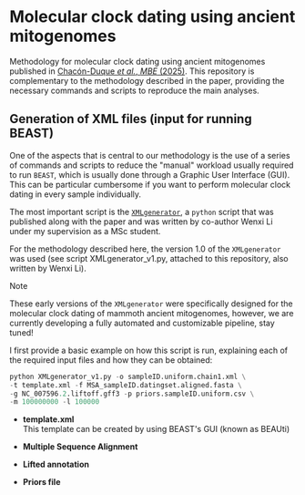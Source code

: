 # Molecular clock dating using ancient mitogenomes

Methodology for molecular clock dating using ancient mitogenomes published in [Chacón-Duque _et al._, _MBE_ (2025)](https://academic.oup.com/mbe/article/42/4/msaf065/8107989). This repository is complementary to the methodology described in the paper, providing the necessary commands and scripts to reproduce the main analyses.

## Generation of XML files (input for running BEAST)

One of the aspects that is central to our methodology is the use of a series of commands and scripts to reduce the "manual" workload usually required to run ```BEAST```, which is usually done through a Graphic User Interface (GUI). This can be particular cumbersome if you want to perform molecular clock dating in every sample individually.

The most important script is the [```XMLgenerator```](https://github.com/VanssyLi/beastXMLgenerator/tree/main), a ```python``` script that was published along with the paper and was written by co-author Wenxi Li under my supervision as a MSc student.

For the methodology described here, the version 1.0 of the ```XMLgenerator``` was used (see script XMLgenerator_v1.py, attached to this repository, also written by Wenxi Li).

> [!NOTE]
> These early versions of the ```XMLgenerator``` were specifically designed for the molecular clock dating of mammoth ancient mitogenomes, however, we are currently developing a fully automated and customizable pipeline, stay tuned!

I first provide a basic example on how this script is run, explaining each of the required input files and how they can be obtained:

```python
python XMLgenerator_v1.py -o sampleID.uniform.chain1.xml \
-t template.xml -f MSA_sampleID.datingset.aligned.fasta \
-g NC_007596.2.liftoff.gff3 -p priors.sampleID.uniform.csv \
-m 100000000 -l 100000
```
- **template.xml** \
This template can be created by using BEAST's GUI (known as BEAUti)

- **Multiple Sequence Alignment**
- **Lifted annotation**
- **Priors file**
